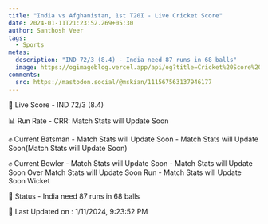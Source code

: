 ```yaml
---
title: "India vs Afghanistan, 1st T20I - Live Cricket Score"
date: 2024-01-11T21:23:52.269+05:30
author: Santhosh Veer
tags:
  - Sports
metas:
  description: "IND 72/3 (8.4) - India need 87 runs in 68 balls"
  image: https://ogimageblog.vercel.app/api/og?title=Cricket%20Score%20%F0%9F%8F%8F
comments:
  src: https://mastodon.social/@mskian/111567563137946177
---
```


🔴 Live Score - IND 72/3 (8.4)  

📊 Run Rate - CRR: Match Stats will Update Soon  

✊ Current Batsman - Match Stats will Update Soon - Match Stats will Update Soon(Match Stats will Update Soon)  

✊ Current Bowler - Match Stats will Update Soon - Match Stats will Update Soon Over Match Stats will Update Soon Run - Match Stats will Update Soon Wicket  

📑 Status - India need 87 runs in 68 balls

<!--more-->

📝 Last Updated on : 1/11/2024, 9:23:52 PM
